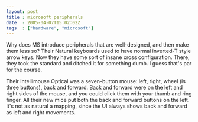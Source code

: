 ```yaml
---
layout: post
title : microsoft peripherals
date  : 2005-04-07T15:02:02Z
tags  : ["hardware", "microsoft"]
---
```

Why does MS introduce peripherals that are well-designed, and then make them less so?  Their Natural keyboards used to have normal inverted-T style arrow keys.  Now they have some sort of insane cross configuration.  There, they took the standard and ditched it for something dumb.  I guess that's par for the course.

Their Intellimouse Optical was a seven-button mouse: left, right, wheel (is three buttons), back and forward.  Back and forward were on the left and right sides of the mouse, and you could click them with your thumb and ring finger. All their new mice put both the back and forward buttons on the left.  It's not as natural a mapping, since the UI always shows back and forward as left and right movements. 
